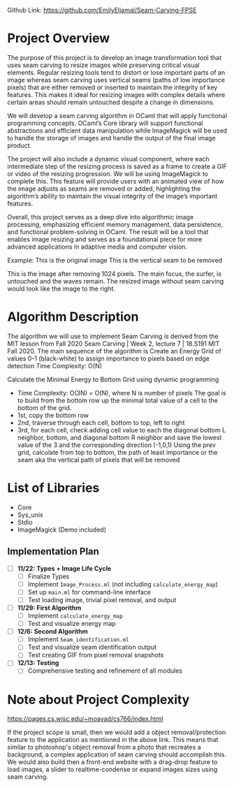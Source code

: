 Github Link: https://github.com/EmilyEljamal/Seam-Carving-FPSE 

# Project Overview

The purpose of this project is to develop an image transformation tool that uses seam carving to resize images while preserving critical visual elements. Regular resizing tools tend to distort or lose important parts of an image whereas seam carving uses vertical seams (paths of low importance pixels) that are either removed or inserted to maintain the integrity of key features. This makes it ideal for resizing images with complex details where certain areas should remain untouched despite a change in dimensions.

We will develop a seam carving algorithm in OCaml that will apply functional programming concepts. OCaml’s Core library will support functional abstractions and efficient data manipulation while ImageMagick will be used to handle the storage of images and handle the output of the final image product.

The project will also include a dynamic visual component, where each intermediate step of the resizing process is saved as a frame to create a GIF or video of the resizing progression. We will be using ImageMagick to complete this. This feature will provide users with an animated view of how the image adjusts as seams are removed or added, highlighting the algorithm’s ability to maintain the visual integrity of the image’s important features.

Overall, this project serves as a deep dive into algorithmic image processing, emphasizing efficient memory management, data persistence, and functional problem-solving in OCaml. The result will be a tool that enables image resizing and serves as a foundational piece for more advanced applications in adaptive media and computer vision.

Example: This is the original image		This is the vertical seam to be removed

This is the image after removing 1024 pixels. The main focus, the surfer, is untouched and the waves remain. The resized image without seam carving would look like the image to the right.
        			
# Algorithm Description
The algorithm we will use to implement Seam Carving is derived from the MIT lesson from Fall 2020 Seam Carving | Week 2, lecture 7 | 18.S191 MIT Fall 2020. The main sequence of the algorithm is 
Create an Energy Grid of values 0-1 (black-white) to assign importance to pixels based on edge detection
Time Complexity: O(N)

Calculate the Minimal Energy to Bottom Grid using dynamic programming

- Time Complexity: O(3N) = O(N), where N is number of pixels
The goal is to build from the bottom row up the minimal total value of a cell to the bottom of the grid.
- 1st, copy the bottom row
- 2nd, traverse through each cell, bottom to top, left to right
- 3rd, for each cell, check adding cell value to each the diagonal bottom L neighbor, bottom, and diagonal bottom R neighbor and save the lowest value of the 3 and the corresponding direction (-1,0,1)
Using the prev grid, calculate from top to bottom, the path of least importance or the seam aka the vertical path of pixels that will be removed


# List of Libraries

- Core
- Sys_unix
- Stdio
- ImageMagick (Demo included)

## Implementation Plan

- [ ] **11/22: Types + Image Life Cycle**
  - [ ] Finalize Types
  - [ ] Implement `Image_Process.ml` (not including `calculate_energy_map`)
  - [ ] Set up `main.ml` for command-line interface
  - [ ] Test loading image, trivial pixel removal, and output

- [ ] **11/29: First Algorithm**
  - [ ] Implement `calculate_energy_map`
  - [ ] Test and visualize energy map

- [ ] **12/6: Second Algorithm**
  - [ ] Implement `Seam_identification.ml`
  - [ ] Test and visualize seam identification output
  - [ ] Test creating GIF from pixel removal snapshots

- [ ] **12/13: Testing**
  - [ ] Comprehensive testing and refinement of all modules

# Note about Project Complexity
https://pages.cs.wisc.edu/~moayad/cs766/index.html

If the project scope is small, then we would add a object removal/protection feature to the application as mentioned in the above link.
This means that similar to photoshop's object removal from a photo that recreates a background, a complex application of seam carving
should accomplish this. We would also build then a front-end website with a drag-drop feature to load images, a slider to realtime-condense or expand images sizes using seam carving.
